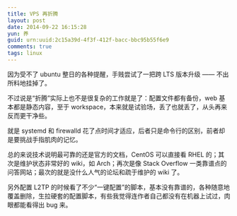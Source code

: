 ```yaml
---
title: VPS 再折腾
layout: post
date: 2014-09-22 16:15:28
yun: 养
guid: urn:uuid:2c15a39d-4f3f-412f-bacc-bbc95b55f6e9
comments: true
tags: linux
---
```


因为受不了 ubuntu 整日的各种提醒，手贱尝试了一把跨 LTS 版本升级 —— 不出所料地挂掉了。


不过说是“折腾”实际上也不是很复杂的工作就是了：配置文件都有备份，web 基本都是静态内容，至于 workspace，本来就是试验场，丢了也就丢了，从头再来反而更干净些。

就是 systemd 和 firewalld 花了点时间才适应，后者只是命令行的区别，前者却是要挑战手指肌肉的记忆。

总的来说技术说明最可靠的还是官方的文档，CentOS 可以直接看 RHEL 的；其次是维护状态非常好的 wiki，如 Arch；再次是像 Stack Overflow 一类靠谱点的问答网站；最次的就是没什么人气的论坛和疏于维护的 wiki 了。

另外配置 L2TP 的时候看了不少“一键配置”的脚本，基本没有靠谱的，各种随意地覆盖删除，生拉硬套的配置脚本，有些我觉得连作者自己都没有在机器上试过，肉眼都能看得出 bug 来。

